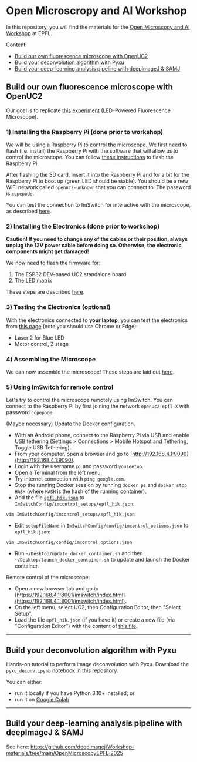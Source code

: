 # Open Microscropy and AI Workshop

In this repository, you will find the materials for the [Open Microscopy and AI Workshop](https://www.epfl-open-microscopy.com/) at EPFL.

Content:
- [Build our own fluorescence microscope with OpenUC2](#build-our-own-fluorescence-microscope-with-openuc2)
- [Build your deconvolution algorithm with Pyxu](#build-your-deconvolution-algorithm-with-pyxu)
- [Build your deep-learning analysis pipeline with deepImageJ & SAMJ](#build-your-deep-learning-analysis-pipeline-with-deepimagej--samj)


## Build our own fluorescence microscope with OpenUC2

Our goal is to replicate [this experiment](https://openuc2.github.io/docs/Toolboxes/DiscoveryFluorescence/LED_Fluoresence_microscope/) (LED-Powered Fluorescence Microscope).


### 1) Installing the Raspberry Pi (done prior to workshop)

We will be using a Raspberry Pi to control the microscope. We first need to flash (i.e. install) the Raspberry Pi with the software that will allow us to control the microscope. You can follow [these instructions](https://openuc2.github.io/docs/ImSwitch/ImSwitchOnRaspi/#how-to-use-the-pre-built-image) to flash the Raspberry Pi.

After flashing the SD card, insert it into the Raspberry Pi and for a bit for the Raspberry Pi to boot up (green LED should be stable). You should be a new WiFi network called `openuc2-unknown` that you can connect to. The password is `copepode`. 

You can test the connection to ImSwitch for interactive with the microscope, as described [here](https://openuc2.github.io/docs/ImSwitch/ImSwitchOnRaspi/#connecting-to-the-raspberry-pi).

### 2) Installing the Electronics (done prior to workshop)

**Caution! If you need to change any of the cables or their position, always unplug the 12V power cable before doing so. Otherwise, the electronic components might get damaged!**

We now need to flash the firmware for:

1. The ESP32 DEV-based UC2 standalone board
2. The LED matrix

These steps are described [here](https://openuc2.github.io/docs/Toolboxes/DiscoveryFluorescence/LED_Fluoresence_microscope/#22-flashing-the-esp32-firmware).



### 3) Testing the Electronics (optional)

With the electronics connected to **your laptop**, you can test the electronics from [this page](https://youseetoo.github.io/indexWebSerialTest.html) (note you should use Chrome or Edge):
- Laser 2 for Blue LED
- Motor control, Z stage

### 4) Assembling the Microscope

We can now assemble the microscope! These steps are laid out [here](https://openuc2.github.io/docs/Toolboxes/DiscoveryFluorescence/LED_Fluoresence_microscope/#step-1-assemble-the-microscope).

### 5) Using ImSwitch for remote control

Let's try to control the microscope remotely using ImSwitch. You can connect to the Raspberry Pi by first joining the network `openuc2-epfl-X` with password `copepode`. 

(Maybe necessary) Update the Docker configuration.

- With an Android phone, connect to the Raspberry Pi via USB and enable USB tethering (Settings > Connections > Mobile Hotspot and Tethering, Toggle USB Tethering).
- From your computer, open a browser and go to [http://192.168.4.1:9090](http://192.168.4.1:9090).
- Login with the username `pi` and password `youseetoo`.
- Open a Terminal from the left menu. 
- Try internet connection with `ping google.com`.
- Stop the running Docker session by running `docker ps` and `docker stop HASH` (where `HASH` is the hash of the running container).
- Add the file [`epfl_hik.json`](epfl_hik.json) to `ImSwitchConfig/imcontrol_setups/epfl_hik.json`: 
```
vim ImSwitchConfig/imcontrol_setups/epfl_hik.json
```
- Edit `setupFileName` in `ImSwitchConfig/config/imcontrol_options.json` to `epfl_hik.json`:
```
vim ImSwitchConfig/config/imcontrol_options.json
```
- Run `~/Desktop/update_docker_container.sh` and then `~/Desktop/launch_docker_container.sh` to update and launch the Docker container.


Remote control of the microscope:

- Open a new browser tab and go to [https://192.168.4.1:8001/imswitch/index.html](https://192.168.4.1:8001/imswitch/index.html).
- On the left menu, select UC2, then Configuration Editor, then "Select Setup".
- Load the file `epfl_hik.json` (if you have it) or create a new file (via "Configuration Editor") with the content of [this file](epfl_hik.json).

---

## Build your deconvolution algorithm with Pyxu

Hands-on tutorial to perform image deconvolution with Pyxu.
Download the `pyxu_deconv.ipynb` notebook in this repository.

You can either:

- run it locally if you have Python 3.10+ installed; or
- run it on [Google Colab](https://colab.research.google.com/drive/13TjiPVKLJXU-ZfwK0OsG0LYckOIj83q2?usp=sharing)

---
## Build your deep-learning analysis pipeline with deepImageJ & SAMJ

See here: https://github.com/deepimagej/Workshop-materials/tree/main/OpenMicroscopyEPFL-2025
